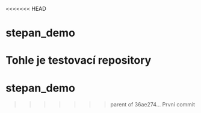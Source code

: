 <<<<<<< HEAD
# stepan_demo

Tohle je testovací repository
=======
# stepan_demo
>>>>>>> parent of 36ae274... První commit
